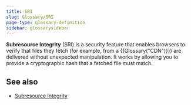 ```yaml
---
title: SRI
slug: Glossary/SRI
page-type: glossary-definition
sidebar: glossarysidebar
---
```


**Subresource Integrity** (SRI) is a security feature that enables browsers to verify that files they fetch (for example, from a {{Glossary("CDN")}}) are delivered without unexpected manipulation. It works by allowing you to provide a cryptographic hash that a fetched file must match.

## See also

- [Subresource Integrity](/en-US/docs/Web/Security/Subresource_Integrity)
